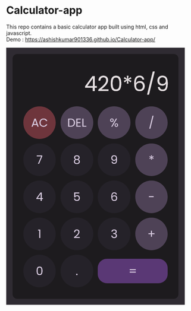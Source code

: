 # Calculator-app
This repo contains a basic calculator app built using html, css and javascript.<br>
Demo :  https://ashishkumar901336.github.io/Calculator-app/

![Calculator app](Images/calculator-app.png)
